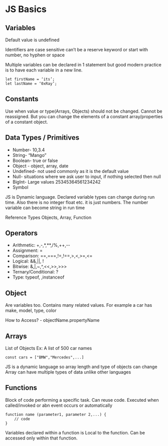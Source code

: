# JS Basics

## Variables 
Default value is undefined

Identifiers are case sensitive
can’t be a reserve keyword or start with number, no hyphen or space

Multiple variables can be declared in 1 statement but good modern practice is to have each variable in a new line.
```
let firstName = ‘its’;
let lastName = ‘0xRay’;
```

## Constants
Use when value or type(Arrays, Objects) should not be changed.
Cannot be reassigned. 
But you can change the elements of a constant array/properties of a constant object.

## Data Types / Primitives
* Number- 10,3.4
* String- “Mango”
* Boolean- true or false
* Object - object, array, date
* Undefined- not used commonly as it is the default value
* Null- situations where we ask user to input, if nothing selected then null
* BigInt- Large values 25345364561234242
* Symbol

JS is Dynamic language. Declared variable types can change during run time.
Also there is no integer float etc. it is just numbers. 
The number variable can become string in run time

Reference Types
Objects, Array, Function

## Operators
* Arithmetic: +,-,*,**,/%,++,--
* Assignment: =
* Comparison: ==,===,!=,!==,>,<,>=,<=
* Logical: &&,||, !
* Bitwise: &,|,~,^,<<,>>,>>>
* Ternary/Conditional: ?
* Type: typeof, ,instanceof

## Object
Are variables too. Contains many related values.
For example a car has make, model, type, color


How to Access? - objectName.propertyName

## Arrays
List of Objects
Ex: A list of 500 car names

```
const cars = ["BMW","Mercedes",...]
```

JS is a dynamic language so array length and type of objects can change
Array can have multiple types of data unlike other languages

## Functions
Block of code performing a specific task. Can reuse code. 
Executed when called/invoked or abn event occurs or automatically

```
function name (parameter1, parameter 2,...) {
	// code
}
```
Variables declared within a function is Local to the function. Can be accessed only within that function.

